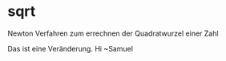 ﻿# sqrt
Newton Verfahren zum errechnen der Quadratwurzel einer Zahl

Das ist eine Veränderung.
Hi ~Samuel